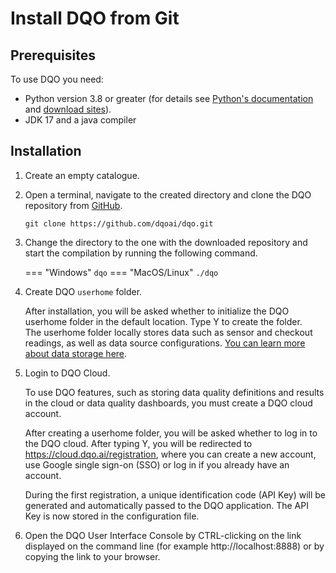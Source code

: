 # Install DQO from Git

## Prerequisites

To use DQO you need:

  - Python version 3.8 or greater (for details see [Python's documentation](https://www.python.org/doc/) and [download sites](https://www.python.org/downloads/)).
  - JDK 17 and a java compiler

## Installation

1. Create an empty catalogue. 
2. Open a terminal, navigate to the created directory and clone the DQO repository from [GitHub](https://github.com/dqoai/dqo).
    
    ```
    git clone https://github.com/dqoai/dqo.git
    ```

3. Change the directory to the one with the downloaded repository and start the compilation by running the following command.

    === "Windows"
        ```
        dqo
        ```
    === "MacOS/Linux"
        ```
        ./dqo
        ```

4. Create DQO `userhome` folder.

   After installation, you will be asked whether to initialize the DQO userhome folder in the default location. Type Y to create the folder.  
   The userhome folder locally stores data such as sensor and checkout readings, as well as data source configurations. [You can learn more about data storage here](../../dqo-concepts/data-storage/data-storage.md).

5. Login to DQO Cloud.

   To use DQO features, such as storing data quality definitions and results in the cloud or data quality dashboards, you
   must create a DQO cloud account.

   After creating a userhome folder, you will be asked whether to log in to the DQO cloud. After typing Y, you will be
   redirected to https://cloud.dqo.ai/registration, where you can create a new account, use Google single sign-on (SSO) or log in if you already have an account.

   During the first registration, a unique identification code (API Key) will be generated and automatically passed to the DQO application.
   The API Key is now stored in the configuration file.

6. Open the DQO User Interface Console by CTRL-clicking on the link displayed on the command line (for example http://localhost:8888)
   or by copying the link to your browser.